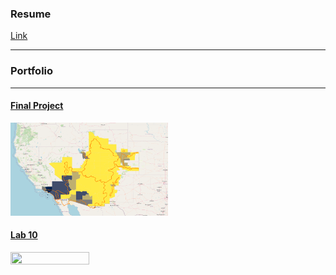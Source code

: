 
### Resume
[Link](cv.md) <br/>

---

### Portfolio
---

#### [Final Project](/finalproj/index.md) <br/>
<img src="./images/thumbnail.png" width = "50%" height = "50%"/>


#### [Lab 10](/LAB10/index.html) <br/>
<img src="./images/lab 10 thum.JPG" width = "50%" height = "50%"/>

